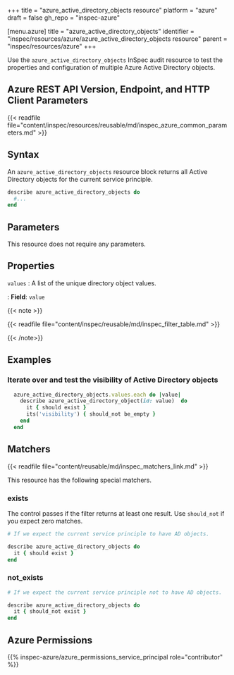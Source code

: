 +++
title = "azure_active_directory_objects resource"
platform = "azure"
draft = false
gh_repo = "inspec-azure"

[menu.azure]
title = "azure_active_directory_objects"
identifier = "inspec/resources/azure/azure_active_directory_objects resource"
parent = "inspec/resources/azure"
+++

Use the `azure_active_directory_objects` InSpec audit resource to test the properties and configuration of multiple Azure Active Directory objects.

## Azure REST API Version, Endpoint, and HTTP Client Parameters

{{< readfile file="content/inspec/resources/reusable/md/inspec_azure_common_parameters.md" >}}

## Syntax

An `azure_active_directory_objects` resource block returns all Active Directory objects for the current service principle.

```ruby
describe azure_active_directory_objects do
  #...
end
```

## Parameters

This resource does not require any parameters.

## Properties

`values`
: A list of the unique directory object values.

: **Field**: `value`

{{< note >}}

{{< readfile file="content/inspec/reusable/md/inspec_filter_table.md" >}}

{{< /note>}}

## Examples

### Iterate over and test the visibility of Active Directory objects

```ruby
  azure_active_directory_objects.values.each do |value|
    describe azure_active_directory_object(id: value)  do
      it { should exist }
      its('visibility') { should_not be_empty }
    end
  end

```

## Matchers

{{< readfile file="content/reusable/md/inspec_matchers_link.md" >}}

This resource has the following special matchers.

### exists

The control passes if the filter returns at least one result. Use `should_not` if you expect zero matches.

```ruby
# If we expect the current service principle to have AD objects.

describe azure_active_directory_objects do
  it { should exist }
end
```

### not_exists

```ruby
# If we expect the current service principle not to have AD objects.

describe azure_active_directory_objects do
  it { should_not exist }
end
```

## Azure Permissions

{{% inspec-azure/azure_permissions_service_principal role="contributor" %}}
